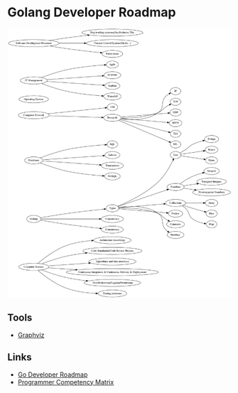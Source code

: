 # Golang Developer Roadmap

![Golang Developer Roadmap](roadmap.png)

## Tools
   - [Graphviz](https://graphviz.gitlab.io/download/)
   
## Links
- [Go Developer Roadmap](https://github.com/Alikhll/golang-developer-roadmap)
- [Programmer Competency Matrix](http://sijinjoseph.com/programmer-competency-matrix/)
